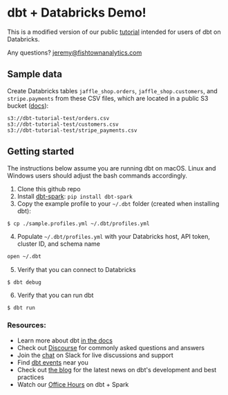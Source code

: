 # dbt + Databricks Demo!

This is a modified version of our public [tutorial](https://docs.getdbt.com/tutorial/setting-up)
intended for users of dbt on Databricks.

Any questions? jeremy@fishtownanalytics.com

## Sample data

Create Databricks tables `jaffle_shop.orders`, `jaffle_shop.customers`,
and `stripe.payments` from these CSV files, which are located in a public S3 bucket ([docs](https://docs.databricks.com/data/tables.html#create-a-table-using-the-ui)):

```
s3://dbt-tutorial-test/orders.csv
s3://dbt-tutorial-test/customers.csv
s3://dbt-tutorial-test/stripe_payments.csv
```

## Getting started

The instructions below assume you are running dbt on macOS. Linux and Windows 
users should adjust the bash commands accordingly.

1. Clone this github repo
2. Install [dbt-spark](https://github.com/fishtown-analytics/dbt-spark): `pip install dbt-spark`
3. Copy the example profile to your `~/.dbt` folder (created when installing dbt):
```bash
$ cp ./sample.profiles.yml ~/.dbt/profiles.yml
```
4. Populate `~/.dbt/profiles.yml` with your Databricks host, API token, cluster ID, and schema name
```bash
open ~/.dbt
```
5. Verify that you can connect to Databricks
```
$ dbt debug
```
6. Verify that you can run dbt
```
$ dbt run
```

### Resources:
- Learn more about dbt [in the docs](https://docs.getdbt.com/docs/introduction)
- Check out [Discourse](https://discourse.getdbt.com/) for commonly asked questions and answers
- Join the [chat](http://slack.getdbt.com/) on Slack for live discussions and support
- Find [dbt events](https://events.getdbt.com) near you
- Check out [the blog](https://blog.getdbt.com/) for the latest news on dbt's development and best practices
- Watch our [Office Hours](https://www.youtube.com/watch?v=C9WgnKEnwmg) on dbt + Spark
